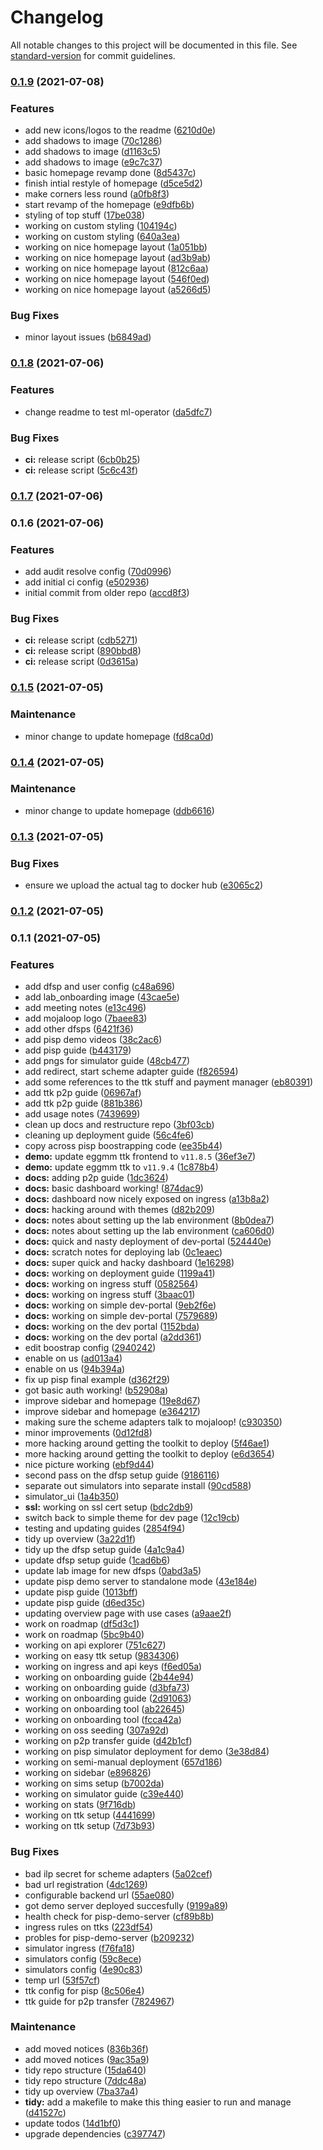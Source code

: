 # Changelog

All notable changes to this project will be documented in this file. See [standard-version](https://github.com/conventional-changelog/standard-version) for commit guidelines.

### [0.1.9](https://github.com/mojaloop/contrib-dev-portal/compare/v0.1.8...v0.1.9) (2021-07-08)


### Features

* add new icons/logos to the readme ([6210d0e](https://github.com/mojaloop/contrib-dev-portal/commit/6210d0e18d57a6eeb8064a01e2539734d4f801c9))
* add shadows to image ([70c1286](https://github.com/mojaloop/contrib-dev-portal/commit/70c128682537eda6c206363e10c4c97ec7cf47dc))
* add shadows to image ([d1163c5](https://github.com/mojaloop/contrib-dev-portal/commit/d1163c511683adc537949022798fc1de4bcfc308))
* add shadows to image ([e9c7c37](https://github.com/mojaloop/contrib-dev-portal/commit/e9c7c3723c222830ff7607b13cf9568052bbb36c))
* basic homepage revamp done ([8d5437c](https://github.com/mojaloop/contrib-dev-portal/commit/8d5437c72d9c44665a9337f84331754813532499))
* finish intial restyle of homepage ([d5ce5d2](https://github.com/mojaloop/contrib-dev-portal/commit/d5ce5d268f9bef60ab5acdcbb4465e6265db93da))
* make corners less round ([a0fb8f3](https://github.com/mojaloop/contrib-dev-portal/commit/a0fb8f37b0b0758e74c8f4cc60b2883455563ed6))
* start revamp of the homepage ([e9dfb6b](https://github.com/mojaloop/contrib-dev-portal/commit/e9dfb6bfa3c215b22ca61f06735a1b184a47821a))
* styling of top stuff ([17be038](https://github.com/mojaloop/contrib-dev-portal/commit/17be038bd0cd01d29d6d3f2c2215b031b9c9ca29))
* working on custom styling ([104194c](https://github.com/mojaloop/contrib-dev-portal/commit/104194c56e2218e2e8c2a1b46ba64326e1497d41))
* working on custom styling ([640a3ea](https://github.com/mojaloop/contrib-dev-portal/commit/640a3ea8a4bac508f5ee4302365a4f06d0522fba))
* working on nice homepage layout ([1a051bb](https://github.com/mojaloop/contrib-dev-portal/commit/1a051bbba233e354287c0ba8773b599857eb07bd))
* working on nice homepage layout ([ad3b9ab](https://github.com/mojaloop/contrib-dev-portal/commit/ad3b9abef32b4961f29149f9812f42eed9ffa3d7))
* working on nice homepage layout ([812c6aa](https://github.com/mojaloop/contrib-dev-portal/commit/812c6aa9389ad219709f6c244e80716bfdfe9a55))
* working on nice homepage layout ([546f0ed](https://github.com/mojaloop/contrib-dev-portal/commit/546f0ed583f67222031fc5ea66a02859ccd02b52))
* working on nice homepage layout ([a5266d5](https://github.com/mojaloop/contrib-dev-portal/commit/a5266d51b7eba0b8f4e270b7b4ddbffb14d79f36))


### Bug Fixes

* minor layout issues ([b6849ad](https://github.com/mojaloop/contrib-dev-portal/commit/b6849ad172eeff5843afec356c9b58529487b612))

### [0.1.8](https://github.com/mojaloop/contrib-dev-portal/compare/v0.1.7...v0.1.8) (2021-07-06)


### Features

* change readme to test ml-operator ([da5dfc7](https://github.com/mojaloop/contrib-dev-portal/commit/da5dfc7445b462e6fc8393257836ee829ffeb5e3))


### Bug Fixes

* **ci:** release script ([6cb0b25](https://github.com/mojaloop/contrib-dev-portal/commit/6cb0b25e8753f1113bc894a81e5026a4fb31676e))
* **ci:** release script ([5c6c43f](https://github.com/mojaloop/contrib-dev-portal/commit/5c6c43f3cbec73d052cacef70be0e8e909ab17b3))

### [0.1.7](https://github.com/mojaloop/contrib-dev-portal/compare/v0.1.6...v0.1.7) (2021-07-06)

### 0.1.6 (2021-07-06)


### Features

* add audit resolve config ([70d0996](https://github.com/mojaloop/contrib-dev-portal/commit/70d099639688c93a94ed5c8c9582e0534d71cb60))
* add initial ci config ([e502936](https://github.com/mojaloop/contrib-dev-portal/commit/e502936b8c9a5dc7e5a94daffa0a24cfc16985e5))
* initial commit from older repo ([accd8f3](https://github.com/mojaloop/contrib-dev-portal/commit/accd8f3ad9b79db498a99323c1193743a4483912))


### Bug Fixes

* **ci:** release script ([cdb5271](https://github.com/mojaloop/contrib-dev-portal/commit/cdb527100ab840d19cfa0edd15f2b998c9499027))
* **ci:** release script ([890bbd8](https://github.com/mojaloop/contrib-dev-portal/commit/890bbd8f61a8563b87a9650b910c56d62d7c28c6))
* **ci:** release script ([0d3615a](https://github.com/mojaloop/contrib-dev-portal/commit/0d3615ace6921d78448fad0f7f4759c80c1c9939))

### [0.1.5](https://github.com/mojaloop/hackathon-docs/compare/v0.1.4...v0.1.5) (2021-07-05)


### Maintenance

* minor change to update homepage ([fd8ca0d](https://github.com/mojaloop/hackathon-docs/commit/fd8ca0dda782f9b6aedc3ed46220f6537e36788c))

### [0.1.4](https://github.com/mojaloop/hackathon-docs/compare/v0.1.3...v0.1.4) (2021-07-05)


### Maintenance

* minor change to update homepage ([ddb6616](https://github.com/mojaloop/hackathon-docs/commit/ddb661658915915e44cdffedae255e94beb35fd1))

### [0.1.3](https://github.com/mojaloop/hackathon-docs/compare/v0.1.2...v0.1.3) (2021-07-05)


### Bug Fixes

* ensure we upload the actual tag to docker hub ([e3065c2](https://github.com/mojaloop/hackathon-docs/commit/e3065c2215ace84913f74bee810401cf07690b97))

### [0.1.2](https://github.com/mojaloop/hackathon-docs/compare/v0.1.1...v0.1.2) (2021-07-05)

### 0.1.1 (2021-07-05)


### Features

* add dfsp and user config ([c48a696](https://github.com/sqrthree/vuepress-theme-api-starter-kit/commit/c48a696255ac1db509fff64d557b69e2f085ffb5))
* add lab_onboarding image ([43cae5e](https://github.com/sqrthree/vuepress-theme-api-starter-kit/commit/43cae5e2e32021cd81598624fe54801dcd287b3e))
* add meeting notes ([e13c496](https://github.com/sqrthree/vuepress-theme-api-starter-kit/commit/e13c496da5bf80363d818ba249f102ec642c08f9))
* add mojaloop logo ([7baee83](https://github.com/sqrthree/vuepress-theme-api-starter-kit/commit/7baee837353b277f2e879503f354be0265d6a7a4))
* add other dfsps ([6421f36](https://github.com/sqrthree/vuepress-theme-api-starter-kit/commit/6421f36276a3c3b1fbeb121a25c94dd3f2cfa01b))
* add pisp demo videos ([38c2ac6](https://github.com/sqrthree/vuepress-theme-api-starter-kit/commit/38c2ac6b37ba327471898053b45786a1395a04a4))
* add pisp guide ([b443179](https://github.com/sqrthree/vuepress-theme-api-starter-kit/commit/b443179d1547511590bb07af2d1775cb5748ebc1))
* add pngs for simulator guide ([48cb477](https://github.com/sqrthree/vuepress-theme-api-starter-kit/commit/48cb4770f0cd8d05cc4370022b06631d1265ab22))
* add redirect, start scheme adapter guide ([f826594](https://github.com/sqrthree/vuepress-theme-api-starter-kit/commit/f826594d69a575af7a2d2a04f6d1f43c9a12e334))
* add some references to the ttk stuff and payment manager ([eb80391](https://github.com/sqrthree/vuepress-theme-api-starter-kit/commit/eb8039160499a94955f182cdf36bbf9b8d8ba5aa))
* add ttk p2p guide ([06967af](https://github.com/sqrthree/vuepress-theme-api-starter-kit/commit/06967aff7f7c14c55d6316ec6ef3c6a17cdba189))
* add ttk p2p guide ([881b386](https://github.com/sqrthree/vuepress-theme-api-starter-kit/commit/881b3865cfd16ac1547c08797b13e637fb253d68))
* add usage notes ([7439699](https://github.com/sqrthree/vuepress-theme-api-starter-kit/commit/74396994f2cd230ee820bdd57caa6219068987cf))
* clean up docs and restructure repo ([3bf03cb](https://github.com/sqrthree/vuepress-theme-api-starter-kit/commit/3bf03cb1fbcdcc07d79449a8736da781ef581f1e))
* cleaning up deployment guide ([56c4fe6](https://github.com/sqrthree/vuepress-theme-api-starter-kit/commit/56c4fe65fc36be9fc884afeb1b7029bf695e083e))
* copy across pisp boostrapping code ([ee35b44](https://github.com/sqrthree/vuepress-theme-api-starter-kit/commit/ee35b448e776d96e0ebf31ec327c103950008339))
* **demo:** update eggmm ttk frontend to `v11.8.5` ([36ef3e7](https://github.com/sqrthree/vuepress-theme-api-starter-kit/commit/36ef3e7725c502c8ffaba0e164cadfc9959a2d5e))
* **demo:** update eggmm ttk to `v11.9.4` ([1c878b4](https://github.com/sqrthree/vuepress-theme-api-starter-kit/commit/1c878b4a1d11fb3e7714db0b02369bd67f55584e))
* **docs:** adding p2p guide ([1dc3624](https://github.com/sqrthree/vuepress-theme-api-starter-kit/commit/1dc362431d8ad32675e036dee1f4c6a612fc4016))
* **docs:** basic dashboard working! ([874dac9](https://github.com/sqrthree/vuepress-theme-api-starter-kit/commit/874dac9e68f00700d9112c3d6467d19c09760e8f))
* **docs:** dashboard now nicely exposed on ingress ([a13b8a2](https://github.com/sqrthree/vuepress-theme-api-starter-kit/commit/a13b8a2a15a0a10016a1b54649dcc39783acdc5d))
* **docs:** hacking around with themes ([d82b209](https://github.com/sqrthree/vuepress-theme-api-starter-kit/commit/d82b209c4b88b2d0b73d7c42ada1cfa8e0155114))
* **docs:** notes about setting up the lab environment ([8b0dea7](https://github.com/sqrthree/vuepress-theme-api-starter-kit/commit/8b0dea7dd5d4be1d8c4e99af0501e60073a76c96))
* **docs:** notes about setting up the lab environment ([ca606d0](https://github.com/sqrthree/vuepress-theme-api-starter-kit/commit/ca606d03e5d0a51de56877f13b4103b05b6481bf))
* **docs:** quick and nasty deployment of dev-portal ([524440e](https://github.com/sqrthree/vuepress-theme-api-starter-kit/commit/524440e2fa687eac12791398f217d511dc95cc10))
* **docs:** scratch notes for deploying lab ([0c1eaec](https://github.com/sqrthree/vuepress-theme-api-starter-kit/commit/0c1eaec766058c9c6d73ff7e1d1cf39785cc378e))
* **docs:** super quick and hacky dashboard ([1e16298](https://github.com/sqrthree/vuepress-theme-api-starter-kit/commit/1e1629876b55a149b4626469f9ba6d701faf8ee2))
* **docs:** working on deployment guide ([1199a41](https://github.com/sqrthree/vuepress-theme-api-starter-kit/commit/1199a41a62105729e7b7d5459cc194aae598fa78))
* **docs:** working on ingress stuff ([0582564](https://github.com/sqrthree/vuepress-theme-api-starter-kit/commit/058256461da247679455924b3c354c539f862428))
* **docs:** working on ingress stuff ([3baac01](https://github.com/sqrthree/vuepress-theme-api-starter-kit/commit/3baac01aff7a7858b65f96067547605741c92a0f))
* **docs:** working on simple dev-portal ([9eb2f6e](https://github.com/sqrthree/vuepress-theme-api-starter-kit/commit/9eb2f6ec30101e7cc984b2d83d34c5dc4d56e6aa))
* **docs:** working on simple dev-portal ([7579689](https://github.com/sqrthree/vuepress-theme-api-starter-kit/commit/7579689175776594c050c5da33e174025d1cd365))
* **docs:** working on the dev portal ([1152bda](https://github.com/sqrthree/vuepress-theme-api-starter-kit/commit/1152bdad72cde7efcfacd93a5f227b1582f37e4a))
* **docs:** working on the dev portal ([a2dd361](https://github.com/sqrthree/vuepress-theme-api-starter-kit/commit/a2dd361f67fe48f3ff776e665548ca5dda0c91f8))
* edit boostrap config ([2940242](https://github.com/sqrthree/vuepress-theme-api-starter-kit/commit/2940242c8c8fb0d0cbda21b2e9edfa3f7427bd13))
* enable on us ([ad013a4](https://github.com/sqrthree/vuepress-theme-api-starter-kit/commit/ad013a4c807697b17a24b0b446b6a19136cbf68d))
* enable on us ([94b394a](https://github.com/sqrthree/vuepress-theme-api-starter-kit/commit/94b394ac4e1a10cf119b3b9ac7d9b8a21d816455))
* fix up pisp final example ([d362f29](https://github.com/sqrthree/vuepress-theme-api-starter-kit/commit/d362f29b167c80b7f28e7af4ff5d195e3915cf44))
* got basic auth working! ([b52908a](https://github.com/sqrthree/vuepress-theme-api-starter-kit/commit/b52908afc22b1d0df119b4651e7600ee28e02cf8))
* improve sidebar and homepage ([19e8d67](https://github.com/sqrthree/vuepress-theme-api-starter-kit/commit/19e8d67acbb1022efd5dcc42a9f6c0af82808ac7))
* improve sidebar and homepage ([e364217](https://github.com/sqrthree/vuepress-theme-api-starter-kit/commit/e364217abca8be07f88110fd0446c5a926c43538))
* making sure the scheme adapters talk to mojaloop! ([c930350](https://github.com/sqrthree/vuepress-theme-api-starter-kit/commit/c9303505a96f23decfc51111ff36084d024d895a))
* minor improvements ([0d12fd8](https://github.com/sqrthree/vuepress-theme-api-starter-kit/commit/0d12fd8932569925e1a08e3e99802766f9312625))
* more hacking around getting the toolkit to deploy ([5f46ae1](https://github.com/sqrthree/vuepress-theme-api-starter-kit/commit/5f46ae19b7b198c43b954031a00f53476f6bb4f9))
* more hacking around getting the toolkit to deploy ([e6d3654](https://github.com/sqrthree/vuepress-theme-api-starter-kit/commit/e6d3654cf5db78cfe3c95ea6e0d4ea8264129dc3))
* nice picture working ([ebf9d44](https://github.com/sqrthree/vuepress-theme-api-starter-kit/commit/ebf9d4459f88898f42081e4831f3a875b38d6342))
* second pass on the dfsp setup guide ([9186116](https://github.com/sqrthree/vuepress-theme-api-starter-kit/commit/9186116d34582b824e1ba4eb5cb0acda721eae3b))
* separate out simulators into separate install ([90cd588](https://github.com/sqrthree/vuepress-theme-api-starter-kit/commit/90cd5880838b671c3d0551af7afa559678fd526a))
* simulator_ui ([1a4b350](https://github.com/sqrthree/vuepress-theme-api-starter-kit/commit/1a4b3502b7a02cab71f7638c399eb0c39b0ca552))
* **ssl:** working on ssl cert setup ([bdc2db9](https://github.com/sqrthree/vuepress-theme-api-starter-kit/commit/bdc2db9c19568e5de01c09917727067200b9cb55))
* switch back to simple theme for dev page ([12c19cb](https://github.com/sqrthree/vuepress-theme-api-starter-kit/commit/12c19cb60d7cfd079e3b66768d2c69cb2e64fae4))
* testing and updating guides ([2854f94](https://github.com/sqrthree/vuepress-theme-api-starter-kit/commit/2854f94e4ca880c9b8eced4261b5d43901080668))
* tidy up overview ([3a22d1f](https://github.com/sqrthree/vuepress-theme-api-starter-kit/commit/3a22d1f330a2e06c51f9a467376cdfdf0fbcf885))
* tidy up the dfsp setup guide ([4a1c9a4](https://github.com/sqrthree/vuepress-theme-api-starter-kit/commit/4a1c9a4bcd4a71ab142dd69b9a9422b40523fa88))
* update dfsp setup guide ([1cad6b6](https://github.com/sqrthree/vuepress-theme-api-starter-kit/commit/1cad6b69656c2079062a5a4b8a97ceb6296e5539))
* update lab image for new dfsps ([0abd3a5](https://github.com/sqrthree/vuepress-theme-api-starter-kit/commit/0abd3a55c6c639c1621fba109df80b5890851057))
* update pisp demo server to standalone mode ([43e184e](https://github.com/sqrthree/vuepress-theme-api-starter-kit/commit/43e184ec8add184483764767f9d29706ffb52132))
* update pisp guide ([1013bff](https://github.com/sqrthree/vuepress-theme-api-starter-kit/commit/1013bff4f9ae2c09b0befe54e977af7a8f4a8952))
* update pisp guide ([d6ed35c](https://github.com/sqrthree/vuepress-theme-api-starter-kit/commit/d6ed35ca5ce7af158db40c945687f9d807517fd7))
* updating overview page with use cases ([a9aae2f](https://github.com/sqrthree/vuepress-theme-api-starter-kit/commit/a9aae2fa7373f00e218ed675e26a180350812707))
* work on roadmap ([df5d3c1](https://github.com/sqrthree/vuepress-theme-api-starter-kit/commit/df5d3c1a42245fd914276683355c55dbe104ca3b))
* work on roadmap ([5bc9b40](https://github.com/sqrthree/vuepress-theme-api-starter-kit/commit/5bc9b40b74067fec4f063df26242b4cbebc01483))
* working on api explorer ([751c627](https://github.com/sqrthree/vuepress-theme-api-starter-kit/commit/751c627f6cde42a4ea0eec86f25a07bc5fbbda9e))
* working on easy ttk setup ([9834306](https://github.com/sqrthree/vuepress-theme-api-starter-kit/commit/98343060ff69f05db32dab3b82e65b6574554169))
* working on ingress and api keys ([f6ed05a](https://github.com/sqrthree/vuepress-theme-api-starter-kit/commit/f6ed05af8b85255757edd74bf3bf2f63aa17501e))
* working on onboarding guide ([2b44e94](https://github.com/sqrthree/vuepress-theme-api-starter-kit/commit/2b44e94b37ba21b99b996f09d2152603695cbc5a))
* working on onboarding guide ([d3bfa73](https://github.com/sqrthree/vuepress-theme-api-starter-kit/commit/d3bfa73209762a66f075dc74908b4d2e2f42b006))
* working on onboarding guide ([2d91063](https://github.com/sqrthree/vuepress-theme-api-starter-kit/commit/2d910636c4ed9d89f89c42b85be12d3305043c2a))
* working on onboarding tool ([ab22645](https://github.com/sqrthree/vuepress-theme-api-starter-kit/commit/ab22645f51e8cae9c2aedac4dc5b3caf95284639))
* working on onboarding tool ([fcca42a](https://github.com/sqrthree/vuepress-theme-api-starter-kit/commit/fcca42aaff0f8a6c35852b4d1de5fcc8d56ce24b))
* working on oss seeding ([307a92d](https://github.com/sqrthree/vuepress-theme-api-starter-kit/commit/307a92dd8f551dd7f3a7c2e9a2eff26479ae6f90))
* working on p2p transfer guide ([d42b1cf](https://github.com/sqrthree/vuepress-theme-api-starter-kit/commit/d42b1cff0431a64f5fad01394e0e153f980aca10))
* working on pisp simulator deployment for demo ([3e38d84](https://github.com/sqrthree/vuepress-theme-api-starter-kit/commit/3e38d846259fa3f2943e25df91cf179913c9fb87))
* working on semi-manual deployment ([657d186](https://github.com/sqrthree/vuepress-theme-api-starter-kit/commit/657d1864c852ee4c4706982709d61bc9ac9ff1d6))
* working on sidebar ([e896826](https://github.com/sqrthree/vuepress-theme-api-starter-kit/commit/e896826b4a9340fcb7e02ccae7784a2d95e4ecee))
* working on sims setup ([b7002da](https://github.com/sqrthree/vuepress-theme-api-starter-kit/commit/b7002da442c5e576c43745f3d49a8b290604b706))
* working on simulator guide ([c39e440](https://github.com/sqrthree/vuepress-theme-api-starter-kit/commit/c39e44024153cfa7f6ff1b694c4d0ee4d17ebf20))
* working on stats ([9f716db](https://github.com/sqrthree/vuepress-theme-api-starter-kit/commit/9f716db94d8cfec78f14a6b8fbc289c09d4607d7))
* working on ttk setup ([4441699](https://github.com/sqrthree/vuepress-theme-api-starter-kit/commit/44416999b8391b3fc72cf750d87e4f20fa2734ac))
* working on ttk setup ([7d73b93](https://github.com/sqrthree/vuepress-theme-api-starter-kit/commit/7d73b93e33ad8156bf4860f0624b23b917404bab))


### Bug Fixes

* bad ilp secret for scheme adapters ([5a02cef](https://github.com/sqrthree/vuepress-theme-api-starter-kit/commit/5a02cefe54a9fa5dc69417a6e99abda7287eae00))
* bad url registration ([4dc1269](https://github.com/sqrthree/vuepress-theme-api-starter-kit/commit/4dc126910d73a9500dfe7e411ed1a1e67ef2c531))
* configurable backend url ([55ae080](https://github.com/sqrthree/vuepress-theme-api-starter-kit/commit/55ae08039ab45a04584601bd1d5259f1d6ebbbfd))
* got demo server deployed succesfully ([9199a89](https://github.com/sqrthree/vuepress-theme-api-starter-kit/commit/9199a8938f0f7da5e7ae500f21a4f3d5ad7456e0))
* health check for pisp-demo-server ([cf89b8b](https://github.com/sqrthree/vuepress-theme-api-starter-kit/commit/cf89b8b80e0a39e893e2f9a366426e0ac0853b28))
* ingress rules on ttks ([223df54](https://github.com/sqrthree/vuepress-theme-api-starter-kit/commit/223df549c86060f789191b09c74816a78136ca30))
* probles for pisp-demo-server ([b209232](https://github.com/sqrthree/vuepress-theme-api-starter-kit/commit/b2092320f56ab1693deffa68f6ae67aeef079899))
* simulator ingress ([f76fa18](https://github.com/sqrthree/vuepress-theme-api-starter-kit/commit/f76fa18abb9d26f5968679866e1c4554d2922ba8))
* simulators config ([59c8ece](https://github.com/sqrthree/vuepress-theme-api-starter-kit/commit/59c8ececfdf275ee58874c00eb5e8229adc57183))
* simulators config ([4e90c83](https://github.com/sqrthree/vuepress-theme-api-starter-kit/commit/4e90c83b4500484c1438eafa54efa08695f27793))
* temp url ([53f57cf](https://github.com/sqrthree/vuepress-theme-api-starter-kit/commit/53f57cf07e985bd2bc084e56c9f8a1917236876d))
* ttk config for pisp ([8c506e4](https://github.com/sqrthree/vuepress-theme-api-starter-kit/commit/8c506e464d6c144018a3ce1b800285c4418ea91b))
* ttk guide for p2p transfer ([7824967](https://github.com/sqrthree/vuepress-theme-api-starter-kit/commit/78249674f600027c0ebe095cda8e71fae7c7252c))


### Maintenance

* add moved notices ([836b36f](https://github.com/sqrthree/vuepress-theme-api-starter-kit/commit/836b36f61f5380af98a46f33ebab4981dfe3a45a))
* add moved notices ([9ac35a9](https://github.com/sqrthree/vuepress-theme-api-starter-kit/commit/9ac35a9087c5730e7861add7afaaa34a4fb5618e))
* tidy repo structure ([15da640](https://github.com/sqrthree/vuepress-theme-api-starter-kit/commit/15da6402facc133e104cf6ba09f93f0b3bafff00))
* tidy repo structure ([7ddc48a](https://github.com/sqrthree/vuepress-theme-api-starter-kit/commit/7ddc48a5692893d31ed17a86ad97a74c7127fd9b))
* tidy up overview ([7ba37a4](https://github.com/sqrthree/vuepress-theme-api-starter-kit/commit/7ba37a4ce2ab85589f98f587b68aedc86c40d4ce))
* **tidy:** add a makefile to make this thing easier to run and manage ([d41527c](https://github.com/sqrthree/vuepress-theme-api-starter-kit/commit/d41527ca0c6ee083868c0b7c5d0a4304003ff5ae))
* update todos ([14d1bf0](https://github.com/sqrthree/vuepress-theme-api-starter-kit/commit/14d1bf0052ec21c3777bda0c7c75629b3d2caf62))
* upgrade dependencies ([c397747](https://github.com/sqrthree/vuepress-theme-api-starter-kit/commit/c397747188c95d7a56615ae09e91c86ee8bd3c5c))
